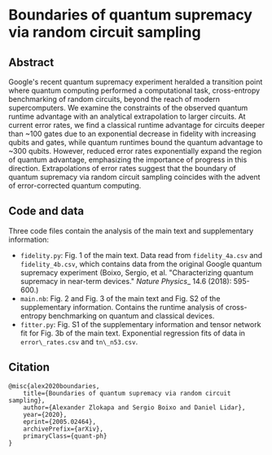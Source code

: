 # Boundaries of quantum supremacy via random circuit sampling

## Abstract
Google's recent quantum supremacy experiment heralded a transition point where quantum 
computing performed a computational task, cross-entropy benchmarking of random circuits, 
beyond the reach of modern supercomputers. We examine the constraints of the observed 
quantum runtime advantage with an analytical extrapolation to larger circuits. At current 
error rates, we find a classical runtime advantage for circuits deeper than ~100 gates due
to an exponential decrease in fidelity with increasing qubits and gates, while quantum 
runtimes bound the quantum advantage to ~300 qubits. However, reduced error rates 
exponentially expand the region of quantum advantage, emphasizing the importance of 
progress in this direction. Extrapolations of error rates suggest that the boundary of 
quantum supremacy via random circuit sampling coincides with the advent of error-corrected 
quantum computing.

## Code and data
Three code files contain the analysis of the main text and supplementary information:
* `fidelity.py`: Fig. 1 of the main text. Data read from `fidelity_4a.csv` and `fidelity_4b.csv`,
which contains data from the original Google quantum supremacy experiment
(Boixo, Sergio, et al. "Characterizing quantum supremacy in near-term devices." _Nature Physics__ 14.6 (2018): 595-600.)
* `main.nb`: Fig. 2 and Fig. 3 of the main text and Fig. S2 of the supplementary information.
Contains the runtime analysis of cross-entropy benchmarking on quantum and classical devices.
* `fitter.py`: Fig. S1 of the supplementary information and tensor network fit for Fig. 3b of the main text.
Exponential regression fits of data in `error\_rates.csv` and `tn\_n53.csv`.


## Citation

```
@misc{alex2020boundaries,
    title={Boundaries of quantum supremacy via random circuit sampling},
    author={Alexander Zlokapa and Sergio Boixo and Daniel Lidar},
    year={2020},
    eprint={2005.02464},
    archivePrefix={arXiv},
    primaryClass={quant-ph}
}
```
